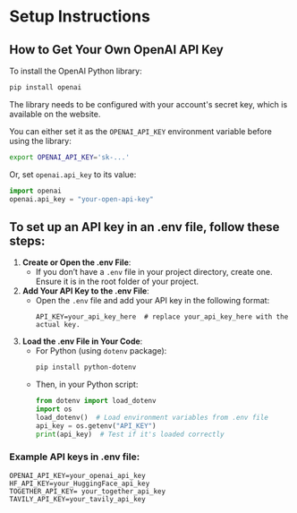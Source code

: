 # Setup Instructions

## How to Get Your Own OpenAI API Key 

To install the OpenAI Python library:

```bash
pip install openai
```

The library needs to be configured with your account's secret key, which is available on the website.

You can either set it as the `OPENAI_API_KEY` environment variable before using the library:

```bash
export OPENAI_API_KEY='sk-...'
```

Or, set `openai.api_key` to its value:

```python
import openai
openai.api_key = "your-open-api-key"
```

## To set up an API key in an .env file, follow these steps:

1. **Create or Open the .env File**:
   - If you don’t have a `.env` file in your project directory, create one. Ensure it is in the root folder of your project.
2. **Add Your API Key to the .env File**:
   - Open the `.env` file and add your API key in the following format:
     ```plaintext
     API_KEY=your_api_key_here  # replace your_api_key_here with the actual key.
     ```
3. **Load the .env File in Your Code**:
   - For Python (using `dotenv` package):
     ```bash
     pip install python-dotenv
     ```
   - Then, in your Python script:
     ```python
     from dotenv import load_dotenv
     import os
     load_dotenv()  # Load environment variables from .env file
     api_key = os.getenv("API_KEY")
     print(api_key)  # Test if it's loaded correctly
     ```

### Example API keys in .env file:
```plaintext
OPENAI_API_KEY=your_openai_api_key
HF_API_KEY=your_HuggingFace_api_key
TOGETHER_API_KEY= your_together_api_key
TAVILY_API_KEY=your_tavily_api_key

```



